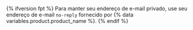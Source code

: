 {% ifversion fpt %}
Para manter seu endereço de e-mail privado, use seu
endereço de e-mail `no-reply` fornecido por {% data variables.product.product_name %}.
{% endif %}
